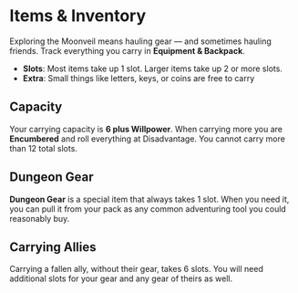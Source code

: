 # Items & Inventory

Exploring the Moonveil means hauling gear — and sometimes hauling friends. Track everything you carry in **Equipment & Backpack**.

- **Slots**: Most items take up 1 slot. Larger items take up 2 or more slots.
- **Extra**: Small things like letters, keys, or coins are free to carry

## Capacity

Your carrying capacity is **6 plus Willpower**. When carrying more you are **Encumbered** and roll everything at Disadvantage. You cannot carry more than 12 total slots.

## Dungeon Gear

**Dungeon Gear** is a special item that always takes 1 slot. When you need it, you can pull it from your pack as any common adventuring tool you could reasonably buy.

## Carrying Allies

Carrying a fallen ally, without their gear, takes 6 slots. You will need additional slots for your gear and any gear of theirs as well.
